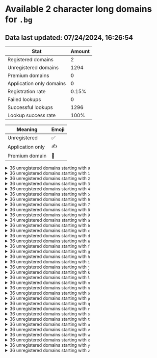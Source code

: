 # Available 2 character long domains for `.bg`

## Data last updated: 07/24/2024, 16:26:54

|Stat|Amount|
|--|--|
|Registered domains|2|
|Unregistered domains|1294|
|Premium domains|0|
|Application only domains|0|
|Registration rate|0.15%|
|Failed lookups|0|
|Successful lookups|1296|
|Lookup success rate|100%|


|Meaning|Emoji|
|--|--|
|Unregistered|:white_check_mark:|
|Application only|:writing_hand:|
|Premium domain|:gem:|

<details>
<summary>36 unregistered domains starting with <bold><code>0</code></bold></summary>

|Type|Domain|
|--|--|
|:white_check_mark:|`00.bg`|
|:white_check_mark:|`01.bg`|
|:white_check_mark:|`02.bg`|
|:white_check_mark:|`03.bg`|
|:white_check_mark:|`04.bg`|
|:white_check_mark:|`05.bg`|
|:white_check_mark:|`06.bg`|
|:white_check_mark:|`07.bg`|
|:white_check_mark:|`08.bg`|
|:white_check_mark:|`09.bg`|
|:white_check_mark:|`0a.bg`|
|:white_check_mark:|`0b.bg`|
|:white_check_mark:|`0c.bg`|
|:white_check_mark:|`0d.bg`|
|:white_check_mark:|`0e.bg`|
|:white_check_mark:|`0f.bg`|
|:white_check_mark:|`0g.bg`|
|:white_check_mark:|`0h.bg`|
|:white_check_mark:|`0i.bg`|
|:white_check_mark:|`0j.bg`|
|:white_check_mark:|`0k.bg`|
|:white_check_mark:|`0l.bg`|
|:white_check_mark:|`0m.bg`|
|:white_check_mark:|`0n.bg`|
|:white_check_mark:|`0o.bg`|
|:white_check_mark:|`0p.bg`|
|:white_check_mark:|`0q.bg`|
|:white_check_mark:|`0r.bg`|
|:white_check_mark:|`0s.bg`|
|:white_check_mark:|`0t.bg`|
|:white_check_mark:|`0u.bg`|
|:white_check_mark:|`0v.bg`|
|:white_check_mark:|`0w.bg`|
|:white_check_mark:|`0x.bg`|
|:white_check_mark:|`0y.bg`|
|:white_check_mark:|`0z.bg`|
</details>
<details>
<summary>36 unregistered domains starting with <bold><code>1</code></bold></summary>

|Type|Domain|
|--|--|
|:white_check_mark:|`10.bg`|
|:white_check_mark:|`11.bg`|
|:white_check_mark:|`12.bg`|
|:white_check_mark:|`13.bg`|
|:white_check_mark:|`14.bg`|
|:white_check_mark:|`15.bg`|
|:white_check_mark:|`16.bg`|
|:white_check_mark:|`17.bg`|
|:white_check_mark:|`18.bg`|
|:white_check_mark:|`19.bg`|
|:white_check_mark:|`1a.bg`|
|:white_check_mark:|`1b.bg`|
|:white_check_mark:|`1c.bg`|
|:white_check_mark:|`1d.bg`|
|:white_check_mark:|`1e.bg`|
|:white_check_mark:|`1f.bg`|
|:white_check_mark:|`1g.bg`|
|:white_check_mark:|`1h.bg`|
|:white_check_mark:|`1i.bg`|
|:white_check_mark:|`1j.bg`|
|:white_check_mark:|`1k.bg`|
|:white_check_mark:|`1l.bg`|
|:white_check_mark:|`1m.bg`|
|:white_check_mark:|`1n.bg`|
|:white_check_mark:|`1o.bg`|
|:white_check_mark:|`1p.bg`|
|:white_check_mark:|`1q.bg`|
|:white_check_mark:|`1r.bg`|
|:white_check_mark:|`1s.bg`|
|:white_check_mark:|`1t.bg`|
|:white_check_mark:|`1u.bg`|
|:white_check_mark:|`1v.bg`|
|:white_check_mark:|`1w.bg`|
|:white_check_mark:|`1x.bg`|
|:white_check_mark:|`1y.bg`|
|:white_check_mark:|`1z.bg`|
</details>
<details>
<summary>36 unregistered domains starting with <bold><code>2</code></bold></summary>

|Type|Domain|
|--|--|
|:white_check_mark:|`20.bg`|
|:white_check_mark:|`21.bg`|
|:white_check_mark:|`22.bg`|
|:white_check_mark:|`23.bg`|
|:white_check_mark:|`24.bg`|
|:white_check_mark:|`25.bg`|
|:white_check_mark:|`26.bg`|
|:white_check_mark:|`27.bg`|
|:white_check_mark:|`28.bg`|
|:white_check_mark:|`29.bg`|
|:white_check_mark:|`2a.bg`|
|:white_check_mark:|`2b.bg`|
|:white_check_mark:|`2c.bg`|
|:white_check_mark:|`2d.bg`|
|:white_check_mark:|`2e.bg`|
|:white_check_mark:|`2f.bg`|
|:white_check_mark:|`2g.bg`|
|:white_check_mark:|`2h.bg`|
|:white_check_mark:|`2i.bg`|
|:white_check_mark:|`2j.bg`|
|:white_check_mark:|`2k.bg`|
|:white_check_mark:|`2l.bg`|
|:white_check_mark:|`2m.bg`|
|:white_check_mark:|`2n.bg`|
|:white_check_mark:|`2o.bg`|
|:white_check_mark:|`2p.bg`|
|:white_check_mark:|`2q.bg`|
|:white_check_mark:|`2r.bg`|
|:white_check_mark:|`2s.bg`|
|:white_check_mark:|`2t.bg`|
|:white_check_mark:|`2u.bg`|
|:white_check_mark:|`2v.bg`|
|:white_check_mark:|`2w.bg`|
|:white_check_mark:|`2x.bg`|
|:white_check_mark:|`2y.bg`|
|:white_check_mark:|`2z.bg`|
</details>
<details>
<summary>36 unregistered domains starting with <bold><code>3</code></bold></summary>

|Type|Domain|
|--|--|
|:white_check_mark:|`30.bg`|
|:white_check_mark:|`31.bg`|
|:white_check_mark:|`32.bg`|
|:white_check_mark:|`33.bg`|
|:white_check_mark:|`34.bg`|
|:white_check_mark:|`35.bg`|
|:white_check_mark:|`36.bg`|
|:white_check_mark:|`37.bg`|
|:white_check_mark:|`38.bg`|
|:white_check_mark:|`39.bg`|
|:white_check_mark:|`3a.bg`|
|:white_check_mark:|`3b.bg`|
|:white_check_mark:|`3c.bg`|
|:white_check_mark:|`3d.bg`|
|:white_check_mark:|`3e.bg`|
|:white_check_mark:|`3f.bg`|
|:white_check_mark:|`3g.bg`|
|:white_check_mark:|`3h.bg`|
|:white_check_mark:|`3i.bg`|
|:white_check_mark:|`3j.bg`|
|:white_check_mark:|`3k.bg`|
|:white_check_mark:|`3l.bg`|
|:white_check_mark:|`3m.bg`|
|:white_check_mark:|`3n.bg`|
|:white_check_mark:|`3o.bg`|
|:white_check_mark:|`3p.bg`|
|:white_check_mark:|`3q.bg`|
|:white_check_mark:|`3r.bg`|
|:white_check_mark:|`3s.bg`|
|:white_check_mark:|`3t.bg`|
|:white_check_mark:|`3u.bg`|
|:white_check_mark:|`3v.bg`|
|:white_check_mark:|`3w.bg`|
|:white_check_mark:|`3x.bg`|
|:white_check_mark:|`3y.bg`|
|:white_check_mark:|`3z.bg`|
</details>
<details>
<summary>36 unregistered domains starting with <bold><code>4</code></bold></summary>

|Type|Domain|
|--|--|
|:white_check_mark:|`40.bg`|
|:white_check_mark:|`41.bg`|
|:white_check_mark:|`42.bg`|
|:white_check_mark:|`43.bg`|
|:white_check_mark:|`44.bg`|
|:white_check_mark:|`45.bg`|
|:white_check_mark:|`46.bg`|
|:white_check_mark:|`47.bg`|
|:white_check_mark:|`48.bg`|
|:white_check_mark:|`49.bg`|
|:white_check_mark:|`4a.bg`|
|:white_check_mark:|`4b.bg`|
|:white_check_mark:|`4c.bg`|
|:white_check_mark:|`4d.bg`|
|:white_check_mark:|`4e.bg`|
|:white_check_mark:|`4f.bg`|
|:white_check_mark:|`4g.bg`|
|:white_check_mark:|`4h.bg`|
|:white_check_mark:|`4i.bg`|
|:white_check_mark:|`4j.bg`|
|:white_check_mark:|`4k.bg`|
|:white_check_mark:|`4l.bg`|
|:white_check_mark:|`4m.bg`|
|:white_check_mark:|`4n.bg`|
|:white_check_mark:|`4o.bg`|
|:white_check_mark:|`4p.bg`|
|:white_check_mark:|`4q.bg`|
|:white_check_mark:|`4r.bg`|
|:white_check_mark:|`4s.bg`|
|:white_check_mark:|`4t.bg`|
|:white_check_mark:|`4u.bg`|
|:white_check_mark:|`4v.bg`|
|:white_check_mark:|`4w.bg`|
|:white_check_mark:|`4x.bg`|
|:white_check_mark:|`4y.bg`|
|:white_check_mark:|`4z.bg`|
</details>
<details>
<summary>36 unregistered domains starting with <bold><code>5</code></bold></summary>

|Type|Domain|
|--|--|
|:white_check_mark:|`50.bg`|
|:white_check_mark:|`51.bg`|
|:white_check_mark:|`52.bg`|
|:white_check_mark:|`53.bg`|
|:white_check_mark:|`54.bg`|
|:white_check_mark:|`55.bg`|
|:white_check_mark:|`56.bg`|
|:white_check_mark:|`57.bg`|
|:white_check_mark:|`58.bg`|
|:white_check_mark:|`59.bg`|
|:white_check_mark:|`5a.bg`|
|:white_check_mark:|`5b.bg`|
|:white_check_mark:|`5c.bg`|
|:white_check_mark:|`5d.bg`|
|:white_check_mark:|`5e.bg`|
|:white_check_mark:|`5f.bg`|
|:white_check_mark:|`5g.bg`|
|:white_check_mark:|`5h.bg`|
|:white_check_mark:|`5i.bg`|
|:white_check_mark:|`5j.bg`|
|:white_check_mark:|`5k.bg`|
|:white_check_mark:|`5l.bg`|
|:white_check_mark:|`5m.bg`|
|:white_check_mark:|`5n.bg`|
|:white_check_mark:|`5o.bg`|
|:white_check_mark:|`5p.bg`|
|:white_check_mark:|`5q.bg`|
|:white_check_mark:|`5r.bg`|
|:white_check_mark:|`5s.bg`|
|:white_check_mark:|`5t.bg`|
|:white_check_mark:|`5u.bg`|
|:white_check_mark:|`5v.bg`|
|:white_check_mark:|`5w.bg`|
|:white_check_mark:|`5x.bg`|
|:white_check_mark:|`5y.bg`|
|:white_check_mark:|`5z.bg`|
</details>
<details>
<summary>36 unregistered domains starting with <bold><code>6</code></bold></summary>

|Type|Domain|
|--|--|
|:white_check_mark:|`60.bg`|
|:white_check_mark:|`61.bg`|
|:white_check_mark:|`62.bg`|
|:white_check_mark:|`63.bg`|
|:white_check_mark:|`64.bg`|
|:white_check_mark:|`65.bg`|
|:white_check_mark:|`66.bg`|
|:white_check_mark:|`67.bg`|
|:white_check_mark:|`68.bg`|
|:white_check_mark:|`69.bg`|
|:white_check_mark:|`6a.bg`|
|:white_check_mark:|`6b.bg`|
|:white_check_mark:|`6c.bg`|
|:white_check_mark:|`6d.bg`|
|:white_check_mark:|`6e.bg`|
|:white_check_mark:|`6f.bg`|
|:white_check_mark:|`6g.bg`|
|:white_check_mark:|`6h.bg`|
|:white_check_mark:|`6i.bg`|
|:white_check_mark:|`6j.bg`|
|:white_check_mark:|`6k.bg`|
|:white_check_mark:|`6l.bg`|
|:white_check_mark:|`6m.bg`|
|:white_check_mark:|`6n.bg`|
|:white_check_mark:|`6o.bg`|
|:white_check_mark:|`6p.bg`|
|:white_check_mark:|`6q.bg`|
|:white_check_mark:|`6r.bg`|
|:white_check_mark:|`6s.bg`|
|:white_check_mark:|`6t.bg`|
|:white_check_mark:|`6u.bg`|
|:white_check_mark:|`6v.bg`|
|:white_check_mark:|`6w.bg`|
|:white_check_mark:|`6x.bg`|
|:white_check_mark:|`6y.bg`|
|:white_check_mark:|`6z.bg`|
</details>
<details>
<summary>36 unregistered domains starting with <bold><code>7</code></bold></summary>

|Type|Domain|
|--|--|
|:white_check_mark:|`70.bg`|
|:white_check_mark:|`71.bg`|
|:white_check_mark:|`72.bg`|
|:white_check_mark:|`73.bg`|
|:white_check_mark:|`74.bg`|
|:white_check_mark:|`75.bg`|
|:white_check_mark:|`76.bg`|
|:white_check_mark:|`77.bg`|
|:white_check_mark:|`78.bg`|
|:white_check_mark:|`79.bg`|
|:white_check_mark:|`7a.bg`|
|:white_check_mark:|`7b.bg`|
|:white_check_mark:|`7c.bg`|
|:white_check_mark:|`7d.bg`|
|:white_check_mark:|`7e.bg`|
|:white_check_mark:|`7f.bg`|
|:white_check_mark:|`7g.bg`|
|:white_check_mark:|`7h.bg`|
|:white_check_mark:|`7i.bg`|
|:white_check_mark:|`7j.bg`|
|:white_check_mark:|`7k.bg`|
|:white_check_mark:|`7l.bg`|
|:white_check_mark:|`7m.bg`|
|:white_check_mark:|`7n.bg`|
|:white_check_mark:|`7o.bg`|
|:white_check_mark:|`7p.bg`|
|:white_check_mark:|`7q.bg`|
|:white_check_mark:|`7r.bg`|
|:white_check_mark:|`7s.bg`|
|:white_check_mark:|`7t.bg`|
|:white_check_mark:|`7u.bg`|
|:white_check_mark:|`7v.bg`|
|:white_check_mark:|`7w.bg`|
|:white_check_mark:|`7x.bg`|
|:white_check_mark:|`7y.bg`|
|:white_check_mark:|`7z.bg`|
</details>
<details>
<summary>36 unregistered domains starting with <bold><code>8</code></bold></summary>

|Type|Domain|
|--|--|
|:white_check_mark:|`80.bg`|
|:white_check_mark:|`81.bg`|
|:white_check_mark:|`82.bg`|
|:white_check_mark:|`83.bg`|
|:white_check_mark:|`84.bg`|
|:white_check_mark:|`85.bg`|
|:white_check_mark:|`86.bg`|
|:white_check_mark:|`87.bg`|
|:white_check_mark:|`88.bg`|
|:white_check_mark:|`89.bg`|
|:white_check_mark:|`8a.bg`|
|:white_check_mark:|`8b.bg`|
|:white_check_mark:|`8c.bg`|
|:white_check_mark:|`8d.bg`|
|:white_check_mark:|`8e.bg`|
|:white_check_mark:|`8f.bg`|
|:white_check_mark:|`8g.bg`|
|:white_check_mark:|`8h.bg`|
|:white_check_mark:|`8i.bg`|
|:white_check_mark:|`8j.bg`|
|:white_check_mark:|`8k.bg`|
|:white_check_mark:|`8l.bg`|
|:white_check_mark:|`8m.bg`|
|:white_check_mark:|`8n.bg`|
|:white_check_mark:|`8o.bg`|
|:white_check_mark:|`8p.bg`|
|:white_check_mark:|`8q.bg`|
|:white_check_mark:|`8r.bg`|
|:white_check_mark:|`8s.bg`|
|:white_check_mark:|`8t.bg`|
|:white_check_mark:|`8u.bg`|
|:white_check_mark:|`8v.bg`|
|:white_check_mark:|`8w.bg`|
|:white_check_mark:|`8x.bg`|
|:white_check_mark:|`8y.bg`|
|:white_check_mark:|`8z.bg`|
</details>
<details>
<summary>36 unregistered domains starting with <bold><code>9</code></bold></summary>

|Type|Domain|
|--|--|
|:white_check_mark:|`90.bg`|
|:white_check_mark:|`91.bg`|
|:white_check_mark:|`92.bg`|
|:white_check_mark:|`93.bg`|
|:white_check_mark:|`94.bg`|
|:white_check_mark:|`95.bg`|
|:white_check_mark:|`96.bg`|
|:white_check_mark:|`97.bg`|
|:white_check_mark:|`98.bg`|
|:white_check_mark:|`99.bg`|
|:white_check_mark:|`9a.bg`|
|:white_check_mark:|`9b.bg`|
|:white_check_mark:|`9c.bg`|
|:white_check_mark:|`9d.bg`|
|:white_check_mark:|`9e.bg`|
|:white_check_mark:|`9f.bg`|
|:white_check_mark:|`9g.bg`|
|:white_check_mark:|`9h.bg`|
|:white_check_mark:|`9i.bg`|
|:white_check_mark:|`9j.bg`|
|:white_check_mark:|`9k.bg`|
|:white_check_mark:|`9l.bg`|
|:white_check_mark:|`9m.bg`|
|:white_check_mark:|`9n.bg`|
|:white_check_mark:|`9o.bg`|
|:white_check_mark:|`9p.bg`|
|:white_check_mark:|`9q.bg`|
|:white_check_mark:|`9r.bg`|
|:white_check_mark:|`9s.bg`|
|:white_check_mark:|`9t.bg`|
|:white_check_mark:|`9u.bg`|
|:white_check_mark:|`9v.bg`|
|:white_check_mark:|`9w.bg`|
|:white_check_mark:|`9x.bg`|
|:white_check_mark:|`9y.bg`|
|:white_check_mark:|`9z.bg`|
</details>
<details>
<summary>34 unregistered domains starting with <bold><code>a</code></bold></summary>

|Type|Domain|
|--|--|
|:white_check_mark:|`a0.bg`|
|:white_check_mark:|`a1.bg`|
|:white_check_mark:|`a2.bg`|
|:white_check_mark:|`a3.bg`|
|:white_check_mark:|`a4.bg`|
|:white_check_mark:|`a5.bg`|
|:white_check_mark:|`a6.bg`|
|:white_check_mark:|`a7.bg`|
|:white_check_mark:|`a8.bg`|
|:white_check_mark:|`a9.bg`|
|:white_check_mark:|`ac.bg`|
|:white_check_mark:|`ad.bg`|
|:white_check_mark:|`ae.bg`|
|:white_check_mark:|`af.bg`|
|:white_check_mark:|`ag.bg`|
|:white_check_mark:|`ah.bg`|
|:white_check_mark:|`ai.bg`|
|:white_check_mark:|`aj.bg`|
|:white_check_mark:|`ak.bg`|
|:white_check_mark:|`al.bg`|
|:white_check_mark:|`am.bg`|
|:white_check_mark:|`an.bg`|
|:white_check_mark:|`ao.bg`|
|:white_check_mark:|`ap.bg`|
|:white_check_mark:|`aq.bg`|
|:white_check_mark:|`ar.bg`|
|:white_check_mark:|`as.bg`|
|:white_check_mark:|`at.bg`|
|:white_check_mark:|`au.bg`|
|:white_check_mark:|`av.bg`|
|:white_check_mark:|`aw.bg`|
|:white_check_mark:|`ax.bg`|
|:white_check_mark:|`ay.bg`|
|:white_check_mark:|`az.bg`|
</details>
<details>
<summary>36 unregistered domains starting with <bold><code>b</code></bold></summary>

|Type|Domain|
|--|--|
|:white_check_mark:|`b0.bg`|
|:white_check_mark:|`b1.bg`|
|:white_check_mark:|`b2.bg`|
|:white_check_mark:|`b3.bg`|
|:white_check_mark:|`b4.bg`|
|:white_check_mark:|`b5.bg`|
|:white_check_mark:|`b6.bg`|
|:white_check_mark:|`b7.bg`|
|:white_check_mark:|`b8.bg`|
|:white_check_mark:|`b9.bg`|
|:white_check_mark:|`ba.bg`|
|:white_check_mark:|`bb.bg`|
|:white_check_mark:|`bc.bg`|
|:white_check_mark:|`bd.bg`|
|:white_check_mark:|`be.bg`|
|:white_check_mark:|`bf.bg`|
|:white_check_mark:|`bg.bg`|
|:white_check_mark:|`bh.bg`|
|:white_check_mark:|`bi.bg`|
|:white_check_mark:|`bj.bg`|
|:white_check_mark:|`bk.bg`|
|:white_check_mark:|`bl.bg`|
|:white_check_mark:|`bm.bg`|
|:white_check_mark:|`bn.bg`|
|:white_check_mark:|`bo.bg`|
|:white_check_mark:|`bp.bg`|
|:white_check_mark:|`bq.bg`|
|:white_check_mark:|`br.bg`|
|:white_check_mark:|`bs.bg`|
|:white_check_mark:|`bt.bg`|
|:white_check_mark:|`bu.bg`|
|:white_check_mark:|`bv.bg`|
|:white_check_mark:|`bw.bg`|
|:white_check_mark:|`bx.bg`|
|:white_check_mark:|`by.bg`|
|:white_check_mark:|`bz.bg`|
</details>
<details>
<summary>36 unregistered domains starting with <bold><code>c</code></bold></summary>

|Type|Domain|
|--|--|
|:white_check_mark:|`c0.bg`|
|:white_check_mark:|`c1.bg`|
|:white_check_mark:|`c2.bg`|
|:white_check_mark:|`c3.bg`|
|:white_check_mark:|`c4.bg`|
|:white_check_mark:|`c5.bg`|
|:white_check_mark:|`c6.bg`|
|:white_check_mark:|`c7.bg`|
|:white_check_mark:|`c8.bg`|
|:white_check_mark:|`c9.bg`|
|:white_check_mark:|`ca.bg`|
|:white_check_mark:|`cb.bg`|
|:white_check_mark:|`cc.bg`|
|:white_check_mark:|`cd.bg`|
|:white_check_mark:|`ce.bg`|
|:white_check_mark:|`cf.bg`|
|:white_check_mark:|`cg.bg`|
|:white_check_mark:|`ch.bg`|
|:white_check_mark:|`ci.bg`|
|:white_check_mark:|`cj.bg`|
|:white_check_mark:|`ck.bg`|
|:white_check_mark:|`cl.bg`|
|:white_check_mark:|`cm.bg`|
|:white_check_mark:|`cn.bg`|
|:white_check_mark:|`co.bg`|
|:white_check_mark:|`cp.bg`|
|:white_check_mark:|`cq.bg`|
|:white_check_mark:|`cr.bg`|
|:white_check_mark:|`cs.bg`|
|:white_check_mark:|`ct.bg`|
|:white_check_mark:|`cu.bg`|
|:white_check_mark:|`cv.bg`|
|:white_check_mark:|`cw.bg`|
|:white_check_mark:|`cx.bg`|
|:white_check_mark:|`cy.bg`|
|:white_check_mark:|`cz.bg`|
</details>
<details>
<summary>36 unregistered domains starting with <bold><code>d</code></bold></summary>

|Type|Domain|
|--|--|
|:white_check_mark:|`d0.bg`|
|:white_check_mark:|`d1.bg`|
|:white_check_mark:|`d2.bg`|
|:white_check_mark:|`d3.bg`|
|:white_check_mark:|`d4.bg`|
|:white_check_mark:|`d5.bg`|
|:white_check_mark:|`d6.bg`|
|:white_check_mark:|`d7.bg`|
|:white_check_mark:|`d8.bg`|
|:white_check_mark:|`d9.bg`|
|:white_check_mark:|`da.bg`|
|:white_check_mark:|`db.bg`|
|:white_check_mark:|`dc.bg`|
|:white_check_mark:|`dd.bg`|
|:white_check_mark:|`de.bg`|
|:white_check_mark:|`df.bg`|
|:white_check_mark:|`dg.bg`|
|:white_check_mark:|`dh.bg`|
|:white_check_mark:|`di.bg`|
|:white_check_mark:|`dj.bg`|
|:white_check_mark:|`dk.bg`|
|:white_check_mark:|`dl.bg`|
|:white_check_mark:|`dm.bg`|
|:white_check_mark:|`dn.bg`|
|:white_check_mark:|`do.bg`|
|:white_check_mark:|`dp.bg`|
|:white_check_mark:|`dq.bg`|
|:white_check_mark:|`dr.bg`|
|:white_check_mark:|`ds.bg`|
|:white_check_mark:|`dt.bg`|
|:white_check_mark:|`du.bg`|
|:white_check_mark:|`dv.bg`|
|:white_check_mark:|`dw.bg`|
|:white_check_mark:|`dx.bg`|
|:white_check_mark:|`dy.bg`|
|:white_check_mark:|`dz.bg`|
</details>
<details>
<summary>36 unregistered domains starting with <bold><code>e</code></bold></summary>

|Type|Domain|
|--|--|
|:white_check_mark:|`e0.bg`|
|:white_check_mark:|`e1.bg`|
|:white_check_mark:|`e2.bg`|
|:white_check_mark:|`e3.bg`|
|:white_check_mark:|`e4.bg`|
|:white_check_mark:|`e5.bg`|
|:white_check_mark:|`e6.bg`|
|:white_check_mark:|`e7.bg`|
|:white_check_mark:|`e8.bg`|
|:white_check_mark:|`e9.bg`|
|:white_check_mark:|`ea.bg`|
|:white_check_mark:|`eb.bg`|
|:white_check_mark:|`ec.bg`|
|:white_check_mark:|`ed.bg`|
|:white_check_mark:|`ee.bg`|
|:white_check_mark:|`ef.bg`|
|:white_check_mark:|`eg.bg`|
|:white_check_mark:|`eh.bg`|
|:white_check_mark:|`ei.bg`|
|:white_check_mark:|`ej.bg`|
|:white_check_mark:|`ek.bg`|
|:white_check_mark:|`el.bg`|
|:white_check_mark:|`em.bg`|
|:white_check_mark:|`en.bg`|
|:white_check_mark:|`eo.bg`|
|:white_check_mark:|`ep.bg`|
|:white_check_mark:|`eq.bg`|
|:white_check_mark:|`er.bg`|
|:white_check_mark:|`es.bg`|
|:white_check_mark:|`et.bg`|
|:white_check_mark:|`eu.bg`|
|:white_check_mark:|`ev.bg`|
|:white_check_mark:|`ew.bg`|
|:white_check_mark:|`ex.bg`|
|:white_check_mark:|`ey.bg`|
|:white_check_mark:|`ez.bg`|
</details>
<details>
<summary>36 unregistered domains starting with <bold><code>f</code></bold></summary>

|Type|Domain|
|--|--|
|:white_check_mark:|`f0.bg`|
|:white_check_mark:|`f1.bg`|
|:white_check_mark:|`f2.bg`|
|:white_check_mark:|`f3.bg`|
|:white_check_mark:|`f4.bg`|
|:white_check_mark:|`f5.bg`|
|:white_check_mark:|`f6.bg`|
|:white_check_mark:|`f7.bg`|
|:white_check_mark:|`f8.bg`|
|:white_check_mark:|`f9.bg`|
|:white_check_mark:|`fa.bg`|
|:white_check_mark:|`fb.bg`|
|:white_check_mark:|`fc.bg`|
|:white_check_mark:|`fd.bg`|
|:white_check_mark:|`fe.bg`|
|:white_check_mark:|`ff.bg`|
|:white_check_mark:|`fg.bg`|
|:white_check_mark:|`fh.bg`|
|:white_check_mark:|`fi.bg`|
|:white_check_mark:|`fj.bg`|
|:white_check_mark:|`fk.bg`|
|:white_check_mark:|`fl.bg`|
|:white_check_mark:|`fm.bg`|
|:white_check_mark:|`fn.bg`|
|:white_check_mark:|`fo.bg`|
|:white_check_mark:|`fp.bg`|
|:white_check_mark:|`fq.bg`|
|:white_check_mark:|`fr.bg`|
|:white_check_mark:|`fs.bg`|
|:white_check_mark:|`ft.bg`|
|:white_check_mark:|`fu.bg`|
|:white_check_mark:|`fv.bg`|
|:white_check_mark:|`fw.bg`|
|:white_check_mark:|`fx.bg`|
|:white_check_mark:|`fy.bg`|
|:white_check_mark:|`fz.bg`|
</details>
<details>
<summary>36 unregistered domains starting with <bold><code>g</code></bold></summary>

|Type|Domain|
|--|--|
|:white_check_mark:|`g0.bg`|
|:white_check_mark:|`g1.bg`|
|:white_check_mark:|`g2.bg`|
|:white_check_mark:|`g3.bg`|
|:white_check_mark:|`g4.bg`|
|:white_check_mark:|`g5.bg`|
|:white_check_mark:|`g6.bg`|
|:white_check_mark:|`g7.bg`|
|:white_check_mark:|`g8.bg`|
|:white_check_mark:|`g9.bg`|
|:white_check_mark:|`ga.bg`|
|:white_check_mark:|`gb.bg`|
|:white_check_mark:|`gc.bg`|
|:white_check_mark:|`gd.bg`|
|:white_check_mark:|`ge.bg`|
|:white_check_mark:|`gf.bg`|
|:white_check_mark:|`gg.bg`|
|:white_check_mark:|`gh.bg`|
|:white_check_mark:|`gi.bg`|
|:white_check_mark:|`gj.bg`|
|:white_check_mark:|`gk.bg`|
|:white_check_mark:|`gl.bg`|
|:white_check_mark:|`gm.bg`|
|:white_check_mark:|`gn.bg`|
|:white_check_mark:|`go.bg`|
|:white_check_mark:|`gp.bg`|
|:white_check_mark:|`gq.bg`|
|:white_check_mark:|`gr.bg`|
|:white_check_mark:|`gs.bg`|
|:white_check_mark:|`gt.bg`|
|:white_check_mark:|`gu.bg`|
|:white_check_mark:|`gv.bg`|
|:white_check_mark:|`gw.bg`|
|:white_check_mark:|`gx.bg`|
|:white_check_mark:|`gy.bg`|
|:white_check_mark:|`gz.bg`|
</details>
<details>
<summary>36 unregistered domains starting with <bold><code>h</code></bold></summary>

|Type|Domain|
|--|--|
|:white_check_mark:|`h0.bg`|
|:white_check_mark:|`h1.bg`|
|:white_check_mark:|`h2.bg`|
|:white_check_mark:|`h3.bg`|
|:white_check_mark:|`h4.bg`|
|:white_check_mark:|`h5.bg`|
|:white_check_mark:|`h6.bg`|
|:white_check_mark:|`h7.bg`|
|:white_check_mark:|`h8.bg`|
|:white_check_mark:|`h9.bg`|
|:white_check_mark:|`ha.bg`|
|:white_check_mark:|`hb.bg`|
|:white_check_mark:|`hc.bg`|
|:white_check_mark:|`hd.bg`|
|:white_check_mark:|`he.bg`|
|:white_check_mark:|`hf.bg`|
|:white_check_mark:|`hg.bg`|
|:white_check_mark:|`hh.bg`|
|:white_check_mark:|`hi.bg`|
|:white_check_mark:|`hj.bg`|
|:white_check_mark:|`hk.bg`|
|:white_check_mark:|`hl.bg`|
|:white_check_mark:|`hm.bg`|
|:white_check_mark:|`hn.bg`|
|:white_check_mark:|`ho.bg`|
|:white_check_mark:|`hp.bg`|
|:white_check_mark:|`hq.bg`|
|:white_check_mark:|`hr.bg`|
|:white_check_mark:|`hs.bg`|
|:white_check_mark:|`ht.bg`|
|:white_check_mark:|`hu.bg`|
|:white_check_mark:|`hv.bg`|
|:white_check_mark:|`hw.bg`|
|:white_check_mark:|`hx.bg`|
|:white_check_mark:|`hy.bg`|
|:white_check_mark:|`hz.bg`|
</details>
<details>
<summary>36 unregistered domains starting with <bold><code>i</code></bold></summary>

|Type|Domain|
|--|--|
|:white_check_mark:|`i0.bg`|
|:white_check_mark:|`i1.bg`|
|:white_check_mark:|`i2.bg`|
|:white_check_mark:|`i3.bg`|
|:white_check_mark:|`i4.bg`|
|:white_check_mark:|`i5.bg`|
|:white_check_mark:|`i6.bg`|
|:white_check_mark:|`i7.bg`|
|:white_check_mark:|`i8.bg`|
|:white_check_mark:|`i9.bg`|
|:white_check_mark:|`ia.bg`|
|:white_check_mark:|`ib.bg`|
|:white_check_mark:|`ic.bg`|
|:white_check_mark:|`id.bg`|
|:white_check_mark:|`ie.bg`|
|:white_check_mark:|`if.bg`|
|:white_check_mark:|`ig.bg`|
|:white_check_mark:|`ih.bg`|
|:white_check_mark:|`ii.bg`|
|:white_check_mark:|`ij.bg`|
|:white_check_mark:|`ik.bg`|
|:white_check_mark:|`il.bg`|
|:white_check_mark:|`im.bg`|
|:white_check_mark:|`in.bg`|
|:white_check_mark:|`io.bg`|
|:white_check_mark:|`ip.bg`|
|:white_check_mark:|`iq.bg`|
|:white_check_mark:|`ir.bg`|
|:white_check_mark:|`is.bg`|
|:white_check_mark:|`it.bg`|
|:white_check_mark:|`iu.bg`|
|:white_check_mark:|`iv.bg`|
|:white_check_mark:|`iw.bg`|
|:white_check_mark:|`ix.bg`|
|:white_check_mark:|`iy.bg`|
|:white_check_mark:|`iz.bg`|
</details>
<details>
<summary>36 unregistered domains starting with <bold><code>j</code></bold></summary>

|Type|Domain|
|--|--|
|:white_check_mark:|`j0.bg`|
|:white_check_mark:|`j1.bg`|
|:white_check_mark:|`j2.bg`|
|:white_check_mark:|`j3.bg`|
|:white_check_mark:|`j4.bg`|
|:white_check_mark:|`j5.bg`|
|:white_check_mark:|`j6.bg`|
|:white_check_mark:|`j7.bg`|
|:white_check_mark:|`j8.bg`|
|:white_check_mark:|`j9.bg`|
|:white_check_mark:|`ja.bg`|
|:white_check_mark:|`jb.bg`|
|:white_check_mark:|`jc.bg`|
|:white_check_mark:|`jd.bg`|
|:white_check_mark:|`je.bg`|
|:white_check_mark:|`jf.bg`|
|:white_check_mark:|`jg.bg`|
|:white_check_mark:|`jh.bg`|
|:white_check_mark:|`ji.bg`|
|:white_check_mark:|`jj.bg`|
|:white_check_mark:|`jk.bg`|
|:white_check_mark:|`jl.bg`|
|:white_check_mark:|`jm.bg`|
|:white_check_mark:|`jn.bg`|
|:white_check_mark:|`jo.bg`|
|:white_check_mark:|`jp.bg`|
|:white_check_mark:|`jq.bg`|
|:white_check_mark:|`jr.bg`|
|:white_check_mark:|`js.bg`|
|:white_check_mark:|`jt.bg`|
|:white_check_mark:|`ju.bg`|
|:white_check_mark:|`jv.bg`|
|:white_check_mark:|`jw.bg`|
|:white_check_mark:|`jx.bg`|
|:white_check_mark:|`jy.bg`|
|:white_check_mark:|`jz.bg`|
</details>
<details>
<summary>36 unregistered domains starting with <bold><code>k</code></bold></summary>

|Type|Domain|
|--|--|
|:white_check_mark:|`k0.bg`|
|:white_check_mark:|`k1.bg`|
|:white_check_mark:|`k2.bg`|
|:white_check_mark:|`k3.bg`|
|:white_check_mark:|`k4.bg`|
|:white_check_mark:|`k5.bg`|
|:white_check_mark:|`k6.bg`|
|:white_check_mark:|`k7.bg`|
|:white_check_mark:|`k8.bg`|
|:white_check_mark:|`k9.bg`|
|:white_check_mark:|`ka.bg`|
|:white_check_mark:|`kb.bg`|
|:white_check_mark:|`kc.bg`|
|:white_check_mark:|`kd.bg`|
|:white_check_mark:|`ke.bg`|
|:white_check_mark:|`kf.bg`|
|:white_check_mark:|`kg.bg`|
|:white_check_mark:|`kh.bg`|
|:white_check_mark:|`ki.bg`|
|:white_check_mark:|`kj.bg`|
|:white_check_mark:|`kk.bg`|
|:white_check_mark:|`kl.bg`|
|:white_check_mark:|`km.bg`|
|:white_check_mark:|`kn.bg`|
|:white_check_mark:|`ko.bg`|
|:white_check_mark:|`kp.bg`|
|:white_check_mark:|`kq.bg`|
|:white_check_mark:|`kr.bg`|
|:white_check_mark:|`ks.bg`|
|:white_check_mark:|`kt.bg`|
|:white_check_mark:|`ku.bg`|
|:white_check_mark:|`kv.bg`|
|:white_check_mark:|`kw.bg`|
|:white_check_mark:|`kx.bg`|
|:white_check_mark:|`ky.bg`|
|:white_check_mark:|`kz.bg`|
</details>
<details>
<summary>36 unregistered domains starting with <bold><code>l</code></bold></summary>

|Type|Domain|
|--|--|
|:white_check_mark:|`l0.bg`|
|:white_check_mark:|`l1.bg`|
|:white_check_mark:|`l2.bg`|
|:white_check_mark:|`l3.bg`|
|:white_check_mark:|`l4.bg`|
|:white_check_mark:|`l5.bg`|
|:white_check_mark:|`l6.bg`|
|:white_check_mark:|`l7.bg`|
|:white_check_mark:|`l8.bg`|
|:white_check_mark:|`l9.bg`|
|:white_check_mark:|`la.bg`|
|:white_check_mark:|`lb.bg`|
|:white_check_mark:|`lc.bg`|
|:white_check_mark:|`ld.bg`|
|:white_check_mark:|`le.bg`|
|:white_check_mark:|`lf.bg`|
|:white_check_mark:|`lg.bg`|
|:white_check_mark:|`lh.bg`|
|:white_check_mark:|`li.bg`|
|:white_check_mark:|`lj.bg`|
|:white_check_mark:|`lk.bg`|
|:white_check_mark:|`ll.bg`|
|:white_check_mark:|`lm.bg`|
|:white_check_mark:|`ln.bg`|
|:white_check_mark:|`lo.bg`|
|:white_check_mark:|`lp.bg`|
|:white_check_mark:|`lq.bg`|
|:white_check_mark:|`lr.bg`|
|:white_check_mark:|`ls.bg`|
|:white_check_mark:|`lt.bg`|
|:white_check_mark:|`lu.bg`|
|:white_check_mark:|`lv.bg`|
|:white_check_mark:|`lw.bg`|
|:white_check_mark:|`lx.bg`|
|:white_check_mark:|`ly.bg`|
|:white_check_mark:|`lz.bg`|
</details>
<details>
<summary>36 unregistered domains starting with <bold><code>m</code></bold></summary>

|Type|Domain|
|--|--|
|:white_check_mark:|`m0.bg`|
|:white_check_mark:|`m1.bg`|
|:white_check_mark:|`m2.bg`|
|:white_check_mark:|`m3.bg`|
|:white_check_mark:|`m4.bg`|
|:white_check_mark:|`m5.bg`|
|:white_check_mark:|`m6.bg`|
|:white_check_mark:|`m7.bg`|
|:white_check_mark:|`m8.bg`|
|:white_check_mark:|`m9.bg`|
|:white_check_mark:|`ma.bg`|
|:white_check_mark:|`mb.bg`|
|:white_check_mark:|`mc.bg`|
|:white_check_mark:|`md.bg`|
|:white_check_mark:|`me.bg`|
|:white_check_mark:|`mf.bg`|
|:white_check_mark:|`mg.bg`|
|:white_check_mark:|`mh.bg`|
|:white_check_mark:|`mi.bg`|
|:white_check_mark:|`mj.bg`|
|:white_check_mark:|`mk.bg`|
|:white_check_mark:|`ml.bg`|
|:white_check_mark:|`mm.bg`|
|:white_check_mark:|`mn.bg`|
|:white_check_mark:|`mo.bg`|
|:white_check_mark:|`mp.bg`|
|:white_check_mark:|`mq.bg`|
|:white_check_mark:|`mr.bg`|
|:white_check_mark:|`ms.bg`|
|:white_check_mark:|`mt.bg`|
|:white_check_mark:|`mu.bg`|
|:white_check_mark:|`mv.bg`|
|:white_check_mark:|`mw.bg`|
|:white_check_mark:|`mx.bg`|
|:white_check_mark:|`my.bg`|
|:white_check_mark:|`mz.bg`|
</details>
<details>
<summary>36 unregistered domains starting with <bold><code>n</code></bold></summary>

|Type|Domain|
|--|--|
|:white_check_mark:|`n0.bg`|
|:white_check_mark:|`n1.bg`|
|:white_check_mark:|`n2.bg`|
|:white_check_mark:|`n3.bg`|
|:white_check_mark:|`n4.bg`|
|:white_check_mark:|`n5.bg`|
|:white_check_mark:|`n6.bg`|
|:white_check_mark:|`n7.bg`|
|:white_check_mark:|`n8.bg`|
|:white_check_mark:|`n9.bg`|
|:white_check_mark:|`na.bg`|
|:white_check_mark:|`nb.bg`|
|:white_check_mark:|`nc.bg`|
|:white_check_mark:|`nd.bg`|
|:white_check_mark:|`ne.bg`|
|:white_check_mark:|`nf.bg`|
|:white_check_mark:|`ng.bg`|
|:white_check_mark:|`nh.bg`|
|:white_check_mark:|`ni.bg`|
|:white_check_mark:|`nj.bg`|
|:white_check_mark:|`nk.bg`|
|:white_check_mark:|`nl.bg`|
|:white_check_mark:|`nm.bg`|
|:white_check_mark:|`nn.bg`|
|:white_check_mark:|`no.bg`|
|:white_check_mark:|`np.bg`|
|:white_check_mark:|`nq.bg`|
|:white_check_mark:|`nr.bg`|
|:white_check_mark:|`ns.bg`|
|:white_check_mark:|`nt.bg`|
|:white_check_mark:|`nu.bg`|
|:white_check_mark:|`nv.bg`|
|:white_check_mark:|`nw.bg`|
|:white_check_mark:|`nx.bg`|
|:white_check_mark:|`ny.bg`|
|:white_check_mark:|`nz.bg`|
</details>
<details>
<summary>36 unregistered domains starting with <bold><code>o</code></bold></summary>

|Type|Domain|
|--|--|
|:white_check_mark:|`o0.bg`|
|:white_check_mark:|`o1.bg`|
|:white_check_mark:|`o2.bg`|
|:white_check_mark:|`o3.bg`|
|:white_check_mark:|`o4.bg`|
|:white_check_mark:|`o5.bg`|
|:white_check_mark:|`o6.bg`|
|:white_check_mark:|`o7.bg`|
|:white_check_mark:|`o8.bg`|
|:white_check_mark:|`o9.bg`|
|:white_check_mark:|`oa.bg`|
|:white_check_mark:|`ob.bg`|
|:white_check_mark:|`oc.bg`|
|:white_check_mark:|`od.bg`|
|:white_check_mark:|`oe.bg`|
|:white_check_mark:|`of.bg`|
|:white_check_mark:|`og.bg`|
|:white_check_mark:|`oh.bg`|
|:white_check_mark:|`oi.bg`|
|:white_check_mark:|`oj.bg`|
|:white_check_mark:|`ok.bg`|
|:white_check_mark:|`ol.bg`|
|:white_check_mark:|`om.bg`|
|:white_check_mark:|`on.bg`|
|:white_check_mark:|`oo.bg`|
|:white_check_mark:|`op.bg`|
|:white_check_mark:|`oq.bg`|
|:white_check_mark:|`or.bg`|
|:white_check_mark:|`os.bg`|
|:white_check_mark:|`ot.bg`|
|:white_check_mark:|`ou.bg`|
|:white_check_mark:|`ov.bg`|
|:white_check_mark:|`ow.bg`|
|:white_check_mark:|`ox.bg`|
|:white_check_mark:|`oy.bg`|
|:white_check_mark:|`oz.bg`|
</details>
<details>
<summary>36 unregistered domains starting with <bold><code>p</code></bold></summary>

|Type|Domain|
|--|--|
|:white_check_mark:|`p0.bg`|
|:white_check_mark:|`p1.bg`|
|:white_check_mark:|`p2.bg`|
|:white_check_mark:|`p3.bg`|
|:white_check_mark:|`p4.bg`|
|:white_check_mark:|`p5.bg`|
|:white_check_mark:|`p6.bg`|
|:white_check_mark:|`p7.bg`|
|:white_check_mark:|`p8.bg`|
|:white_check_mark:|`p9.bg`|
|:white_check_mark:|`pa.bg`|
|:white_check_mark:|`pb.bg`|
|:white_check_mark:|`pc.bg`|
|:white_check_mark:|`pd.bg`|
|:white_check_mark:|`pe.bg`|
|:white_check_mark:|`pf.bg`|
|:white_check_mark:|`pg.bg`|
|:white_check_mark:|`ph.bg`|
|:white_check_mark:|`pi.bg`|
|:white_check_mark:|`pj.bg`|
|:white_check_mark:|`pk.bg`|
|:white_check_mark:|`pl.bg`|
|:white_check_mark:|`pm.bg`|
|:white_check_mark:|`pn.bg`|
|:white_check_mark:|`po.bg`|
|:white_check_mark:|`pp.bg`|
|:white_check_mark:|`pq.bg`|
|:white_check_mark:|`pr.bg`|
|:white_check_mark:|`ps.bg`|
|:white_check_mark:|`pt.bg`|
|:white_check_mark:|`pu.bg`|
|:white_check_mark:|`pv.bg`|
|:white_check_mark:|`pw.bg`|
|:white_check_mark:|`px.bg`|
|:white_check_mark:|`py.bg`|
|:white_check_mark:|`pz.bg`|
</details>
<details>
<summary>36 unregistered domains starting with <bold><code>q</code></bold></summary>

|Type|Domain|
|--|--|
|:white_check_mark:|`q0.bg`|
|:white_check_mark:|`q1.bg`|
|:white_check_mark:|`q2.bg`|
|:white_check_mark:|`q3.bg`|
|:white_check_mark:|`q4.bg`|
|:white_check_mark:|`q5.bg`|
|:white_check_mark:|`q6.bg`|
|:white_check_mark:|`q7.bg`|
|:white_check_mark:|`q8.bg`|
|:white_check_mark:|`q9.bg`|
|:white_check_mark:|`qa.bg`|
|:white_check_mark:|`qb.bg`|
|:white_check_mark:|`qc.bg`|
|:white_check_mark:|`qd.bg`|
|:white_check_mark:|`qe.bg`|
|:white_check_mark:|`qf.bg`|
|:white_check_mark:|`qg.bg`|
|:white_check_mark:|`qh.bg`|
|:white_check_mark:|`qi.bg`|
|:white_check_mark:|`qj.bg`|
|:white_check_mark:|`qk.bg`|
|:white_check_mark:|`ql.bg`|
|:white_check_mark:|`qm.bg`|
|:white_check_mark:|`qn.bg`|
|:white_check_mark:|`qo.bg`|
|:white_check_mark:|`qp.bg`|
|:white_check_mark:|`qq.bg`|
|:white_check_mark:|`qr.bg`|
|:white_check_mark:|`qs.bg`|
|:white_check_mark:|`qt.bg`|
|:white_check_mark:|`qu.bg`|
|:white_check_mark:|`qv.bg`|
|:white_check_mark:|`qw.bg`|
|:white_check_mark:|`qx.bg`|
|:white_check_mark:|`qy.bg`|
|:white_check_mark:|`qz.bg`|
</details>
<details>
<summary>36 unregistered domains starting with <bold><code>r</code></bold></summary>

|Type|Domain|
|--|--|
|:white_check_mark:|`r0.bg`|
|:white_check_mark:|`r1.bg`|
|:white_check_mark:|`r2.bg`|
|:white_check_mark:|`r3.bg`|
|:white_check_mark:|`r4.bg`|
|:white_check_mark:|`r5.bg`|
|:white_check_mark:|`r6.bg`|
|:white_check_mark:|`r7.bg`|
|:white_check_mark:|`r8.bg`|
|:white_check_mark:|`r9.bg`|
|:white_check_mark:|`ra.bg`|
|:white_check_mark:|`rb.bg`|
|:white_check_mark:|`rc.bg`|
|:white_check_mark:|`rd.bg`|
|:white_check_mark:|`re.bg`|
|:white_check_mark:|`rf.bg`|
|:white_check_mark:|`rg.bg`|
|:white_check_mark:|`rh.bg`|
|:white_check_mark:|`ri.bg`|
|:white_check_mark:|`rj.bg`|
|:white_check_mark:|`rk.bg`|
|:white_check_mark:|`rl.bg`|
|:white_check_mark:|`rm.bg`|
|:white_check_mark:|`rn.bg`|
|:white_check_mark:|`ro.bg`|
|:white_check_mark:|`rp.bg`|
|:white_check_mark:|`rq.bg`|
|:white_check_mark:|`rr.bg`|
|:white_check_mark:|`rs.bg`|
|:white_check_mark:|`rt.bg`|
|:white_check_mark:|`ru.bg`|
|:white_check_mark:|`rv.bg`|
|:white_check_mark:|`rw.bg`|
|:white_check_mark:|`rx.bg`|
|:white_check_mark:|`ry.bg`|
|:white_check_mark:|`rz.bg`|
</details>
<details>
<summary>36 unregistered domains starting with <bold><code>s</code></bold></summary>

|Type|Domain|
|--|--|
|:white_check_mark:|`s0.bg`|
|:white_check_mark:|`s1.bg`|
|:white_check_mark:|`s2.bg`|
|:white_check_mark:|`s3.bg`|
|:white_check_mark:|`s4.bg`|
|:white_check_mark:|`s5.bg`|
|:white_check_mark:|`s6.bg`|
|:white_check_mark:|`s7.bg`|
|:white_check_mark:|`s8.bg`|
|:white_check_mark:|`s9.bg`|
|:white_check_mark:|`sa.bg`|
|:white_check_mark:|`sb.bg`|
|:white_check_mark:|`sc.bg`|
|:white_check_mark:|`sd.bg`|
|:white_check_mark:|`se.bg`|
|:white_check_mark:|`sf.bg`|
|:white_check_mark:|`sg.bg`|
|:white_check_mark:|`sh.bg`|
|:white_check_mark:|`si.bg`|
|:white_check_mark:|`sj.bg`|
|:white_check_mark:|`sk.bg`|
|:white_check_mark:|`sl.bg`|
|:white_check_mark:|`sm.bg`|
|:white_check_mark:|`sn.bg`|
|:white_check_mark:|`so.bg`|
|:white_check_mark:|`sp.bg`|
|:white_check_mark:|`sq.bg`|
|:white_check_mark:|`sr.bg`|
|:white_check_mark:|`ss.bg`|
|:white_check_mark:|`st.bg`|
|:white_check_mark:|`su.bg`|
|:white_check_mark:|`sv.bg`|
|:white_check_mark:|`sw.bg`|
|:white_check_mark:|`sx.bg`|
|:white_check_mark:|`sy.bg`|
|:white_check_mark:|`sz.bg`|
</details>
<details>
<summary>36 unregistered domains starting with <bold><code>t</code></bold></summary>

|Type|Domain|
|--|--|
|:white_check_mark:|`t0.bg`|
|:white_check_mark:|`t1.bg`|
|:white_check_mark:|`t2.bg`|
|:white_check_mark:|`t3.bg`|
|:white_check_mark:|`t4.bg`|
|:white_check_mark:|`t5.bg`|
|:white_check_mark:|`t6.bg`|
|:white_check_mark:|`t7.bg`|
|:white_check_mark:|`t8.bg`|
|:white_check_mark:|`t9.bg`|
|:white_check_mark:|`ta.bg`|
|:white_check_mark:|`tb.bg`|
|:white_check_mark:|`tc.bg`|
|:white_check_mark:|`td.bg`|
|:white_check_mark:|`te.bg`|
|:white_check_mark:|`tf.bg`|
|:white_check_mark:|`tg.bg`|
|:white_check_mark:|`th.bg`|
|:white_check_mark:|`ti.bg`|
|:white_check_mark:|`tj.bg`|
|:white_check_mark:|`tk.bg`|
|:white_check_mark:|`tl.bg`|
|:white_check_mark:|`tm.bg`|
|:white_check_mark:|`tn.bg`|
|:white_check_mark:|`to.bg`|
|:white_check_mark:|`tp.bg`|
|:white_check_mark:|`tq.bg`|
|:white_check_mark:|`tr.bg`|
|:white_check_mark:|`ts.bg`|
|:white_check_mark:|`tt.bg`|
|:white_check_mark:|`tu.bg`|
|:white_check_mark:|`tv.bg`|
|:white_check_mark:|`tw.bg`|
|:white_check_mark:|`tx.bg`|
|:white_check_mark:|`ty.bg`|
|:white_check_mark:|`tz.bg`|
</details>
<details>
<summary>36 unregistered domains starting with <bold><code>u</code></bold></summary>

|Type|Domain|
|--|--|
|:white_check_mark:|`u0.bg`|
|:white_check_mark:|`u1.bg`|
|:white_check_mark:|`u2.bg`|
|:white_check_mark:|`u3.bg`|
|:white_check_mark:|`u4.bg`|
|:white_check_mark:|`u5.bg`|
|:white_check_mark:|`u6.bg`|
|:white_check_mark:|`u7.bg`|
|:white_check_mark:|`u8.bg`|
|:white_check_mark:|`u9.bg`|
|:white_check_mark:|`ua.bg`|
|:white_check_mark:|`ub.bg`|
|:white_check_mark:|`uc.bg`|
|:white_check_mark:|`ud.bg`|
|:white_check_mark:|`ue.bg`|
|:white_check_mark:|`uf.bg`|
|:white_check_mark:|`ug.bg`|
|:white_check_mark:|`uh.bg`|
|:white_check_mark:|`ui.bg`|
|:white_check_mark:|`uj.bg`|
|:white_check_mark:|`uk.bg`|
|:white_check_mark:|`ul.bg`|
|:white_check_mark:|`um.bg`|
|:white_check_mark:|`un.bg`|
|:white_check_mark:|`uo.bg`|
|:white_check_mark:|`up.bg`|
|:white_check_mark:|`uq.bg`|
|:white_check_mark:|`ur.bg`|
|:white_check_mark:|`us.bg`|
|:white_check_mark:|`ut.bg`|
|:white_check_mark:|`uu.bg`|
|:white_check_mark:|`uv.bg`|
|:white_check_mark:|`uw.bg`|
|:white_check_mark:|`ux.bg`|
|:white_check_mark:|`uy.bg`|
|:white_check_mark:|`uz.bg`|
</details>
<details>
<summary>36 unregistered domains starting with <bold><code>v</code></bold></summary>

|Type|Domain|
|--|--|
|:white_check_mark:|`v0.bg`|
|:white_check_mark:|`v1.bg`|
|:white_check_mark:|`v2.bg`|
|:white_check_mark:|`v3.bg`|
|:white_check_mark:|`v4.bg`|
|:white_check_mark:|`v5.bg`|
|:white_check_mark:|`v6.bg`|
|:white_check_mark:|`v7.bg`|
|:white_check_mark:|`v8.bg`|
|:white_check_mark:|`v9.bg`|
|:white_check_mark:|`va.bg`|
|:white_check_mark:|`vb.bg`|
|:white_check_mark:|`vc.bg`|
|:white_check_mark:|`vd.bg`|
|:white_check_mark:|`ve.bg`|
|:white_check_mark:|`vf.bg`|
|:white_check_mark:|`vg.bg`|
|:white_check_mark:|`vh.bg`|
|:white_check_mark:|`vi.bg`|
|:white_check_mark:|`vj.bg`|
|:white_check_mark:|`vk.bg`|
|:white_check_mark:|`vl.bg`|
|:white_check_mark:|`vm.bg`|
|:white_check_mark:|`vn.bg`|
|:white_check_mark:|`vo.bg`|
|:white_check_mark:|`vp.bg`|
|:white_check_mark:|`vq.bg`|
|:white_check_mark:|`vr.bg`|
|:white_check_mark:|`vs.bg`|
|:white_check_mark:|`vt.bg`|
|:white_check_mark:|`vu.bg`|
|:white_check_mark:|`vv.bg`|
|:white_check_mark:|`vw.bg`|
|:white_check_mark:|`vx.bg`|
|:white_check_mark:|`vy.bg`|
|:white_check_mark:|`vz.bg`|
</details>
<details>
<summary>36 unregistered domains starting with <bold><code>w</code></bold></summary>

|Type|Domain|
|--|--|
|:white_check_mark:|`w0.bg`|
|:white_check_mark:|`w1.bg`|
|:white_check_mark:|`w2.bg`|
|:white_check_mark:|`w3.bg`|
|:white_check_mark:|`w4.bg`|
|:white_check_mark:|`w5.bg`|
|:white_check_mark:|`w6.bg`|
|:white_check_mark:|`w7.bg`|
|:white_check_mark:|`w8.bg`|
|:white_check_mark:|`w9.bg`|
|:white_check_mark:|`wa.bg`|
|:white_check_mark:|`wb.bg`|
|:white_check_mark:|`wc.bg`|
|:white_check_mark:|`wd.bg`|
|:white_check_mark:|`we.bg`|
|:white_check_mark:|`wf.bg`|
|:white_check_mark:|`wg.bg`|
|:white_check_mark:|`wh.bg`|
|:white_check_mark:|`wi.bg`|
|:white_check_mark:|`wj.bg`|
|:white_check_mark:|`wk.bg`|
|:white_check_mark:|`wl.bg`|
|:white_check_mark:|`wm.bg`|
|:white_check_mark:|`wn.bg`|
|:white_check_mark:|`wo.bg`|
|:white_check_mark:|`wp.bg`|
|:white_check_mark:|`wq.bg`|
|:white_check_mark:|`wr.bg`|
|:white_check_mark:|`ws.bg`|
|:white_check_mark:|`wt.bg`|
|:white_check_mark:|`wu.bg`|
|:white_check_mark:|`wv.bg`|
|:white_check_mark:|`ww.bg`|
|:white_check_mark:|`wx.bg`|
|:white_check_mark:|`wy.bg`|
|:white_check_mark:|`wz.bg`|
</details>
<details>
<summary>36 unregistered domains starting with <bold><code>x</code></bold></summary>

|Type|Domain|
|--|--|
|:white_check_mark:|`x0.bg`|
|:white_check_mark:|`x1.bg`|
|:white_check_mark:|`x2.bg`|
|:white_check_mark:|`x3.bg`|
|:white_check_mark:|`x4.bg`|
|:white_check_mark:|`x5.bg`|
|:white_check_mark:|`x6.bg`|
|:white_check_mark:|`x7.bg`|
|:white_check_mark:|`x8.bg`|
|:white_check_mark:|`x9.bg`|
|:white_check_mark:|`xa.bg`|
|:white_check_mark:|`xb.bg`|
|:white_check_mark:|`xc.bg`|
|:white_check_mark:|`xd.bg`|
|:white_check_mark:|`xe.bg`|
|:white_check_mark:|`xf.bg`|
|:white_check_mark:|`xg.bg`|
|:white_check_mark:|`xh.bg`|
|:white_check_mark:|`xi.bg`|
|:white_check_mark:|`xj.bg`|
|:white_check_mark:|`xk.bg`|
|:white_check_mark:|`xl.bg`|
|:white_check_mark:|`xm.bg`|
|:white_check_mark:|`xn.bg`|
|:white_check_mark:|`xo.bg`|
|:white_check_mark:|`xp.bg`|
|:white_check_mark:|`xq.bg`|
|:white_check_mark:|`xr.bg`|
|:white_check_mark:|`xs.bg`|
|:white_check_mark:|`xt.bg`|
|:white_check_mark:|`xu.bg`|
|:white_check_mark:|`xv.bg`|
|:white_check_mark:|`xw.bg`|
|:white_check_mark:|`xx.bg`|
|:white_check_mark:|`xy.bg`|
|:white_check_mark:|`xz.bg`|
</details>
<details>
<summary>36 unregistered domains starting with <bold><code>y</code></bold></summary>

|Type|Domain|
|--|--|
|:white_check_mark:|`y0.bg`|
|:white_check_mark:|`y1.bg`|
|:white_check_mark:|`y2.bg`|
|:white_check_mark:|`y3.bg`|
|:white_check_mark:|`y4.bg`|
|:white_check_mark:|`y5.bg`|
|:white_check_mark:|`y6.bg`|
|:white_check_mark:|`y7.bg`|
|:white_check_mark:|`y8.bg`|
|:white_check_mark:|`y9.bg`|
|:white_check_mark:|`ya.bg`|
|:white_check_mark:|`yb.bg`|
|:white_check_mark:|`yc.bg`|
|:white_check_mark:|`yd.bg`|
|:white_check_mark:|`ye.bg`|
|:white_check_mark:|`yf.bg`|
|:white_check_mark:|`yg.bg`|
|:white_check_mark:|`yh.bg`|
|:white_check_mark:|`yi.bg`|
|:white_check_mark:|`yj.bg`|
|:white_check_mark:|`yk.bg`|
|:white_check_mark:|`yl.bg`|
|:white_check_mark:|`ym.bg`|
|:white_check_mark:|`yn.bg`|
|:white_check_mark:|`yo.bg`|
|:white_check_mark:|`yp.bg`|
|:white_check_mark:|`yq.bg`|
|:white_check_mark:|`yr.bg`|
|:white_check_mark:|`ys.bg`|
|:white_check_mark:|`yt.bg`|
|:white_check_mark:|`yu.bg`|
|:white_check_mark:|`yv.bg`|
|:white_check_mark:|`yw.bg`|
|:white_check_mark:|`yx.bg`|
|:white_check_mark:|`yy.bg`|
|:white_check_mark:|`yz.bg`|
</details>
<details>
<summary>36 unregistered domains starting with <bold><code>z</code></bold></summary>

|Type|Domain|
|--|--|
|:white_check_mark:|`z0.bg`|
|:white_check_mark:|`z1.bg`|
|:white_check_mark:|`z2.bg`|
|:white_check_mark:|`z3.bg`|
|:white_check_mark:|`z4.bg`|
|:white_check_mark:|`z5.bg`|
|:white_check_mark:|`z6.bg`|
|:white_check_mark:|`z7.bg`|
|:white_check_mark:|`z8.bg`|
|:white_check_mark:|`z9.bg`|
|:white_check_mark:|`za.bg`|
|:white_check_mark:|`zb.bg`|
|:white_check_mark:|`zc.bg`|
|:white_check_mark:|`zd.bg`|
|:white_check_mark:|`ze.bg`|
|:white_check_mark:|`zf.bg`|
|:white_check_mark:|`zg.bg`|
|:white_check_mark:|`zh.bg`|
|:white_check_mark:|`zi.bg`|
|:white_check_mark:|`zj.bg`|
|:white_check_mark:|`zk.bg`|
|:white_check_mark:|`zl.bg`|
|:white_check_mark:|`zm.bg`|
|:white_check_mark:|`zn.bg`|
|:white_check_mark:|`zo.bg`|
|:white_check_mark:|`zp.bg`|
|:white_check_mark:|`zq.bg`|
|:white_check_mark:|`zr.bg`|
|:white_check_mark:|`zs.bg`|
|:white_check_mark:|`zt.bg`|
|:white_check_mark:|`zu.bg`|
|:white_check_mark:|`zv.bg`|
|:white_check_mark:|`zw.bg`|
|:white_check_mark:|`zx.bg`|
|:white_check_mark:|`zy.bg`|
|:white_check_mark:|`zz.bg`|
</details>